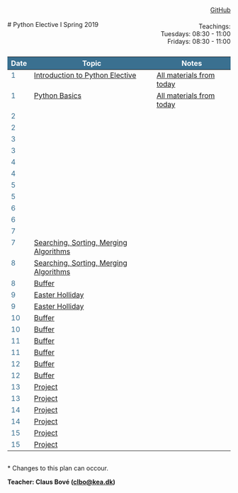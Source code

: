 <head>
  <style> 
    
    h1:first-of-type {display: none;}
    #github {text-align: right; margin:-50px 0 50px 0}
    #teachings {text-align: right; margin: -30px 0 10px 0}
    #tbl {display: inline-table}
    td {vertical-align: top;}
    thead th {background-color: #3a7090; color:#ffffff}
    td:nth-child(1) {color: #3a7090}
  </style>
</head>
# Python Elective I Spring 2019

<div id="github"><a href="https://github.com/python-elective-1-spring-2019/">GitHub</a>
</div>

<div id="teachings">
  Teachings: <br> Tuesdays: 08:30 - 11:00<br>Fridays: 08:30 - 11:00<br> 
</div>

<table id="tbl">
  <thead>
  <tr>
      <th>Date</th>
      <th>Topic</th>
      <th>Notes</th>
  </tr>
  </thead>
  <tbody>
  <tr>
      <td>1</td>
      <td>    
        <a href="https://github.com/python-elective-1-spring-2019/day1_intro">Introduction to Python Elective</a></td>
    <td><a href="https://github.com/python-elective-1-spring-2019?utf8=%E2%9C%93&q=day_1">All materials from today</a></td>
  </tr>
  
  <tr>  
      <td>1</td>
      <td>
        <a href="">Python Basics</a></td>
      <td><a href="https://github.com/python-elective-1-spring-2019?utf8=%E2%9C%93&q=day_2">All materials from today</a></td>
  </tr>
  
  <tr >
      <td>2</td>
      <td>
        <a href=""></a>
      </td>
      <td></td>
  </tr>
  
  <tr>    
      <td>2</td>
      <td>
         <a href=""></a>
      </td>
      <td></td>
  </tr>
  
  <tr>
      <td>3</td>
      <td>
        <a href=""></a>
      </td>
      <td></td>
  </tr>  
  
  <tr>    
      <td>3</td> 
      <td>
        <a href=""></a>
      </td>
      <td></td>
  </tr>

  <tr>     
      <td>4</td>
      <td>
        <a href=""></a>
      </td>
      <td></td>
  </tr>
  
  <tr>      
      <td>4</td>
      <td>
        <a href=""></a>
      </td>
      <td></td>
  </tr>

  <tr>
      <td>5</td>
      <td>
        <a href=""></a>
      </td>
      <td></td>
  </tr>
  
  <tr>   
      <td>5</td>
      <td>
        <a href=""></a>
      </td>
      <td></td>
  </tr>
  
  <tr>  
      <td>6</td>
      <td>
        <a href=""></a>
      </td>
      <td></td>
  </tr>
  <tr> 
      <td>6</td>
      <td>
        <a href=""></a>
      </td>
      <td></td>
  </tr>
  
  <tr>  
      <td>7</td>
      <td>
        <a href=""></a>
      </td>
      <td></td>
  </tr>
  
  <tr> 
      <td>7</td>
      <td>
        <a href="">Searching, Sorting, Merging Algorithms</a>
      </td>
      <td></td>
  </tr>

  <tr>  
      <td>8</td>
      <td>
        <a href="">Searching, Sorting, Merging Algorithms</a>
      </td>
      <td></td>
  </tr>
  
  <tr> 
      <td>8</td>
      <td><a href="">Buffer</a></td>
      <td></td>
  </tr>
  <tr>
      <td>9</td>
      <td><a href="">Easter Holliday</a></td>
      <td></td>
  </tr>
  <tr>
      <td>9</td>
      <td><a href="">Easter Holliday</a></td>
      <td></td>
  </tr>
  <tr> 
      <td>10</td>
      <td><a href="">Buffer</a></td>
      <td></td>
  </tr>
  <tr>
      <td>10</td>
      <td><a href="">Buffer</a></td>
      <td></td>
  </tr>
  <tr>
      <td>11</td>
      <td><a href="">Buffer</a></td>
      <td></td>
  </tr>
  <tr>
      <td>11</td>
      <td><a href="">Buffer</a></td>
      <td></td>
  </tr>
  <tr>
      <td>12</td>
      <td><a href="">Buffer</a></td>
      <td></td>
  </tr>
  <tr>
      <td>12</td>
      <td><a href="">Buffer</a></td>
      <td></td>
  </tr>
  <tr>
      <td>13</td>
      <td><a href="">Project</a></td>
      <td></td>
  </tr>
  <tr>
      <td>13</td>
      <td><a href="">Project</a></td>
      <td></td>
  </tr>
  <tr>
      <td>14</td>
      <td><a href="">Project</a></td>
      <td></td>
  </tr>
  <tr>
      <td>14</td>
      <td><a href="">Project</a></td>
      <td></td>
  </tr>
  <tr>    
      <td>15</td>
      <td><a href="">Project</a></td>
      <td></td>
  </tr>
  <tr>
      <td>15</td>
      <td><a href="">Project</a></td>
      <td></td>
  </tr>

  </tbody>
</table>
            
\* Changes to this plan can occour. <br>

__Teacher: Claus Bové (clbo@kea.dk)__

<script>
 var dates = [

        {week : 1, date : '19-02'}, 
        {week : 1, date : '22-02'}, 

        {week : 2, date : '26-02'}, 
        {week : 2, date : '01-03'}, 

        // go agile
        {week : 3, date : '05-03'}, 
        {week : 3, date : '08-03'},

        {week : 4, date : '12-03'}, 
        {week : 4, date : '15-03'},

        {week : 5, date : '19-03'}, 
        {week : 5, date : '22-03'}, 

        {week : 6, date : '26-03'}, 
        {week : 6, date : '29-03'}, 

        {week : 7, date : '02-04'}, 
        {week : 7, date : '05-04'},

        {week : 8, date : '09-04'},
        {week : 8, date : '12-04'},

        // week 9 Easter
        {week : 9, date : '23-04'},        
        {week : 9, date : '26-04'},

        {week : 10, date : '30/4'},
        {week : 10, date : '3/5'},

        {week : 11, date : '7/5'},
        {week : 11, date : '10/5'},

        {week : 12, date : '14/5'},
        {week : 12, date : '17/5'},

        {week : 13, date : '21/5'},
        {week : 13, date : '24/5'},

        {week : 14, date : '28/5'},
        {week : 14, date : '31/5'},

        {week : 15, date : '4/6'},
        {week : 15, date : '7/6'}

    ]; 
  
 var table = document.getElementById("tbl");  
 var rows = table.getElementsByTagName("tr");
 
 for(i = 1; i < rows.length; i++){

     if(rows[i].getAttribute("class") === 'holliday'){
        i++;   
     }

      var tds = rows[i].getElementsByTagName("td"); 
      tds[0].innerHTML= dates[i-1].date + ' - 2019'; 
      // tds[1].innerHTML= dates[i-1].date + ' - 2018';  
    } 
 
</script>

